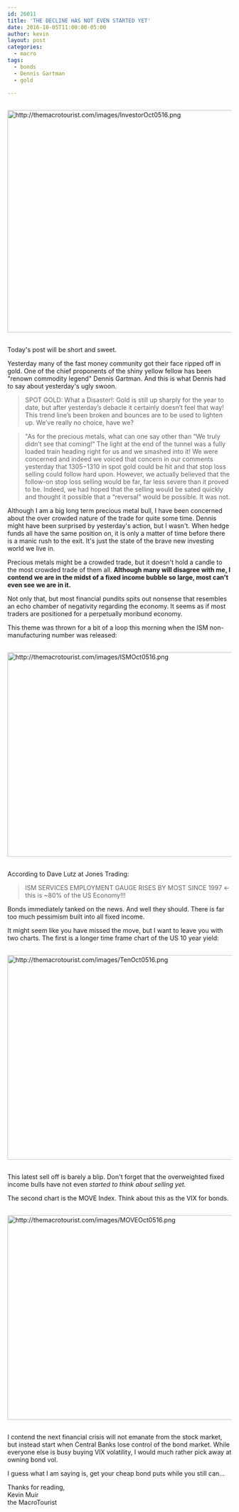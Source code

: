 ```yaml
---
id: 26011
title: 'THE DECLINE HAS NOT EVEN STARTED YET'
date: 2016-10-05T11:00:00-05:00
author: kevin
layout: post
categories:
  - macro
tags:
  - bonds
  - Dennis Gartman
  - gold
   
---
```

<a href="http://themacrotourist.com/images/InvestorOct0516.png"><img src="http://themacrotourist.com/images/InvestorOct0516.png" alt="http://themacrotourist.com/images/InvestorOct0516.png" width="750" height="500" style="margin:30px auto;display:block;"></a>

Today's post will be short and sweet.  

Yesterday many of the fast money community got their face ripped off in gold.  One of the chief proponents of the shiny yellow fellow has been "renown commodity legend" Dennis Gartman.  And this is what Dennis had to say about yesterday's ugly swoon.

>SPOT GOLD: What a Disaster!: Gold is still up sharply for the year to date, but after yesterday’s debacle it certainly doesn’t feel that way! This trend line’s been broken and bounces are to be used to lighten up. We’ve really no choice, have we?
 
>"As for the precious metals, what can one say other than “We truly didn’t see that coming!” The light at the end of the tunnel was a fully loaded train heading right for us and we smashed into it! We were concerned and indeed we voiced that concern in our comments yesterday that $1305-$1310 in spot gold could be hit and that stop loss selling could follow hard upon. However, we actually believed that the follow-on stop loss selling would be far, far less severe than it proved to be. Indeed, we had hoped that the selling would be sated quickly and thought it possible that a “reversal” would be possible. It was not.

Although I am a big long term precious metal bull, I have been concerned about the over crowded nature of the trade for quite some time.  Dennis might have been surprised by yesterday's action, but I wasn't.  When hedge funds all have the same position on, it is only a matter of time before there is a manic rush to the exit.  It's just the state of the brave new investing world we live in.

Precious metals might be a crowded trade, but it doesn't hold a candle to the most crowded trade of them all.  **Although many will disagree with me, I contend we are in the midst of a fixed income bubble so large, most can't even see we are in it.**  

Not only that, but most financial pundits spits out nonsense that resembles an echo chamber of negativity regarding the economy.   It seems as if most traders are positioned for a perpetually moribund economy.  

This theme was thrown for a bit of a loop this morning when the ISM non-manufacturing number was released:

<a href="http://themacrotourist.com/images/ISMOct0516.png"><img src="http://themacrotourist.com/images/ISMOct0516.png" alt="http://themacrotourist.com/images/ISMOct0516.png" width="750" height="460" style="margin:30px auto;display:block;"></a>

According to Dave Lutz at Jones Trading:

>ISM SERVICES EMPLOYMENT GAUGE RISES BY MOST SINCE 1997  <- this is ~80% of the US Economy!!!

Bonds immediately tanked on the news.  And well they should.  There is far too much pessimism built into all fixed income.  

It might seem like you have missed the move, but I want to leave you with two charts.  The first is a longer time frame chart of the US 10 year yield:

<a href="http://themacrotourist.com/images/TenOct0516.png"><img src="http://themacrotourist.com/images/TenOct0516.png" alt="http://themacrotourist.com/images/TenOct0516.png" width="750" height="460" style="margin:30px auto;display:block;"></a>

This latest sell off is barely a blip.  Don't forget that the overweighted fixed income bulls have not even *started to think about selling yet.*  

The second chart is the MOVE Index.  Think about this as the VIX for bonds.

<a href="http://themacrotourist.com/images/MOVEOct0516.png"><img src="http://themacrotourist.com/images/MOVEOct0516.png" alt="http://themacrotourist.com/images/MOVEOct0516.png" width="750" height="460" style="margin:30px auto;display:block;"></a>

I contend the next financial crisis will not emanate from the stock market, but instead start when Central Banks lose control of the bond market.  While everyone else is busy buying VIX volatility, I would much rather pick away at owning bond vol.  

I guess what I am saying is, get your cheap bond puts while you still can...

Thanks for reading,  
Kevin Muir  
the MacroTourist  

